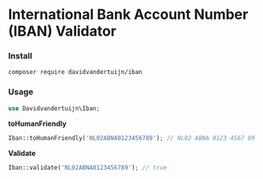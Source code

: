 # International Bank Account Number (IBAN) Validator

### Install

```
composer require davidvandertuijn/iban
```

### Usage

```php
use Davidvandertuijn\Iban;
```

**toHumanFriendly**

```php
Iban::toHumanFriendly('NL02ABNA0123456789'); // NL02 ABNA 0123 4567 89
```

**Validate**

```php
Iban::validate('NL02ABNA0123456789'); // true
```
